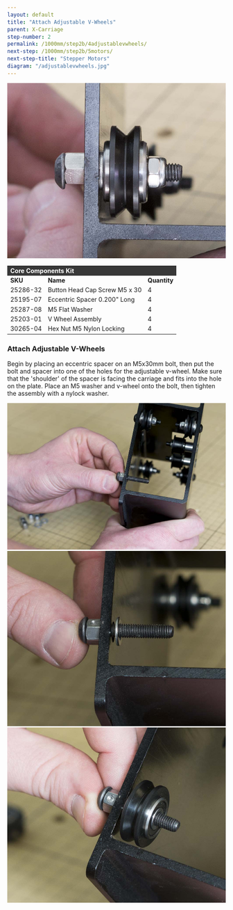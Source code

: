 ```yaml
---
layout: default
title: "Attach Adjustable V-Wheels"
parent: X-Carriage
step-number: 2
permalink: /1000mm/step2b/4adjustablevwheels/
next-step: /1000mm/step2b/5motors/
next-step-title: "Stepper Motors"
diagram: "/adjustablevwheels.jpg"
---
```

<img src="../../step2/photo/jpfs_DSC2648.jpg">

<table>
  <tr>
    <td style="color:#fff;background: #383838" colspan="3">
      <b>Core Components Kit</b>
    </td>
  </tr>
  <tr>
    <td>
      <b>SKU</b>
    </td>
    <td>
      <b>Name</b>
    </td>
    <td>
      <b>Quantity</b>
    </td>
  </tr>
  <tr>
    <td>
      25286-32
    </td>
    <td>
      Button Head Cap Screw M5 x 30
    </td>
    <td>
      4
    </td>
  </tr>
  <tr>
    <td>
      25195-07
    </td>
    <td>
      Eccentric Spacer 0.200" Long
    </td>
    <td>
      4
    </td>
  </tr>
  <tr>
    <td>
      25287-08
    </td>
    <td>
      M5 Flat Washer
    </td>
    <td>
      4
    </td>
  </tr>
  <tr>
    <td>
      25203-01
    </td>
    <td>
      V Wheel Assembly
    </td>
    <td>
      4
    </td>
  </tr>
  <tr>
    <td>
      30265-04
    </td>
    <td>
      Hex Nut M5 Nylon Locking
    </td>
    <td>
      4
    </td>
  </tr>
</table>

<h3>Attach Adjustable V-Wheels</h3>

Begin by placing an eccentric spacer on an M5x30mm bolt, then put the bolt and spacer into one of the holes for the adjustable v-wheel. Make sure that the 'shoulder' of the spacer is facing the carriage and fits into the hole on the plate. Place an M5 washer and v-wheel onto the bolt, then tighten the assembly with a nylock washer.

<img src="../../step2/photo/jpfs_DSC2643.jpg">
<img src="../../step2/photo/jpfs_DSC2644.jpg">
<img src="../../step2/photo/jpfs_DSC2645.jpg">


